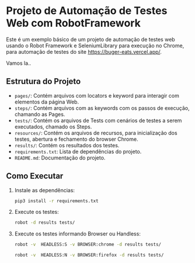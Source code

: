 # Projeto de Automação de Testes Web com RobotFramework

Este é um exemplo básico de um projeto de automação de testes web usando o Robot Framework e SeleniumLibrary para execução no Chrome, para automação de testes do site https://buger-eats.vercel.app/.

Vamos la..

## Estrutura do Projeto

- `pages/`: Contém arquivos com locators e keyword para interagir com elementos da página Web.
- `steps/`: Contém arquivos com as keywords com os passos de execução, chamando as Pages.
- `tests/`: Contém os arquivos de Tests com cenários de testes a serem executados, chamado os Steps.
- `resources/`: Contém os arquivos de recursos, para inicialização dos testes, abertura e fechamento do browser Chrome.
- `results/`: Contém os resultados dos testes.
- `requirements.txt`: Lista de dependências do projeto.
- `README.md`: Documentação do projeto.

## Como Executar

1. Instale as dependências:
    ```bash
    pip3 install -r requirements.txt
    ```

2. Execute os testes:
    ```bash
    robot -d results tests/
    ```

3. Execute os testes informando Browser ou Handless:
    ```bash
    robot -v  HEADLESS:S -v BROWSER:chrome -d results tests/
    ```

    ```bash
    robot -v  HEADLESS:N -v BROWSER:firefox -d results tests/
    ```


